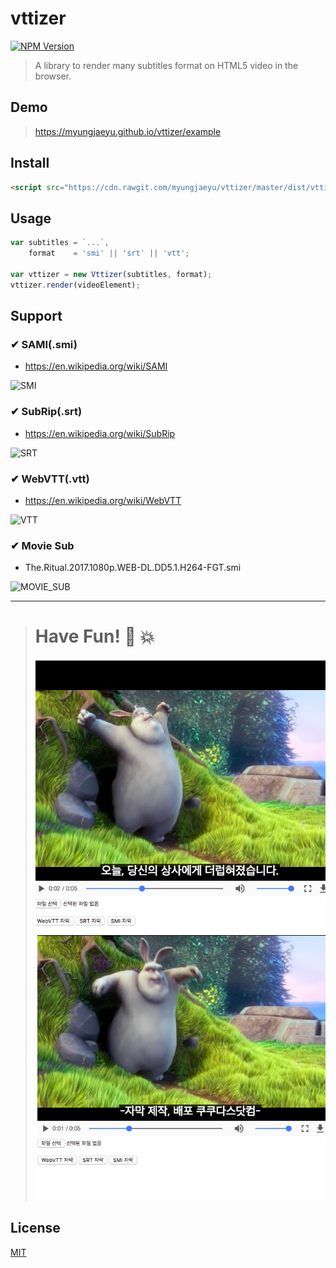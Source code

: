 # vttizer

[![NPM Version](https://img.shields.io/npm/v/vttizer.svg)](https://www.npmjs.com/package/vttizer)

> A library to render many subtitles format on HTML5 video in the browser.

## Demo
> https://myungjaeyu.github.io/vttizer/example

## Install

```html
<script src="https://cdn.rawgit.com/myungjaeyu/vttizer/master/dist/vttizer.min.js"></script>
```

## Usage

```javascript
var subtitles = `...`,
    format    = 'smi' || 'srt' || 'vtt';

var vttizer = new Vttizer(subtitles, format);
vttizer.render(videoElement);
```

## Support

### ✔ SAMI(.smi)
- https://en.wikipedia.org/wiki/SAMI

![SMI](example/media/image/smi.gif)

### ✔ SubRip(.srt)
- https://en.wikipedia.org/wiki/SubRip

![SRT](example/media/image/srt.gif)

### ✔ WebVTT(.vtt)
- https://en.wikipedia.org/wiki/WebVTT

![VTT](example/media/image/vtt.gif)

### ✔ Movie Sub
- The.Ritual.2017.1080p.WEB-DL.DD5.1.H264-FGT.smi

![MOVIE_SUB](example/media/image/movie_sub.gif)

---------------------------------------

> # Have Fun! 👀 💥
> ![CASE_0](example/media/image/case_0.png)
> ![CASE_1](example/media/image/case_1.png)

## License
[MIT](LICENSE)